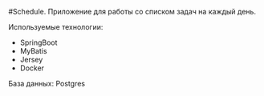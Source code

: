 #Schedule. 
Приложение для работы со списком задач на каждый день.

Используемые технологии:
- SpringBoot
- MyBatis
- Jersey
- Docker

База данных: Postgres